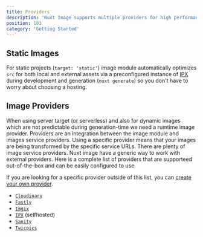 ```yaml
---
title: Providers
description: 'Nuxt Image supports multiple providers for high performances.'
position: 103
category: 'Getting Started'
---
```


## Static Images

For static projects (`target: 'static'`) image module automatically optimizes `src` for both local and external assets via a preconfigured instance of [IPX](/providers/ipx) during development and generation (`nuxt generate`) so you don't have to worry about choosing a hosting.

## Image Providers

When using server target (or serverless) and also for dynamic images which are not predictable during generation-time we need a rumtime image provider. Providers are an integration between the image module and images service providers. Using a specific provider means that your images are being transformed by the specific service URLs.
There are plenty of image service providers. Nuxt image have a generic way to work with external providers. Here is a complete list of providers that are supporteed out-of-the-box and can be easily configured to use.

If you are looking for a specific provider outside of this list, you can [create your own provider](/advanced/custom-provider).

- [`Cloudinary`](/providers/cloudinary)
- [`Fastly`](/providers/fastly)
- [`Imgix`](/providers/imgix)
- [`IPX`](/providers/ipx) (selfhosted)
- [`Sanity`](/providers/sanity)
- [`Twicpics`](/providers/twicpics)
